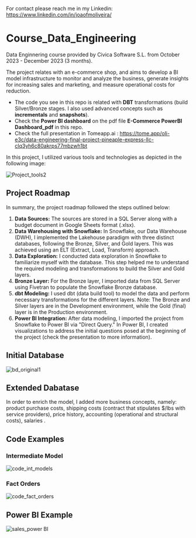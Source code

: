 For contact please reach me in my Linkedin: https://www.linkedin.com/in/joaofmoliveira/ 

# Course_Data_Engineering
Data Enginnering course provided by Civica Software S.L. from October 2023 - December 2023 (3 months).

The project relates with an e-commerce shop, and aims to develop a BI model infrastructure to monitor and analyze the business, generate insights for increasing sales and marketing, and measure operational costs for reduction.

- The code you see in this repo is related with **DBT** transformations (build Silver/Bronze stages. I also used advanced concepts such as **incrementals** and **snapshots**).
- Check the **Power BI dashboard** on the pdf file **E-Commerce PowerBI Dashboard_pdf** in this repo.
- Check the full presentation in Tomeapp.ai : https://tome.app/oli-e3c/data-engineering-final-project-pineaple-express-llc-clq3yh6c80akrps77mbzwh1bt

In this project, I utilized various tools and technologies as depicted in the following image:

![Project_tools2](https://github.com/jmoliveira92/curso_data_engineering/assets/142105466/60472f86-5387-446d-a4cb-72b41bc228d9)

## Project Roadmap
In summary, the project roadmap followed the steps outlined below:

1. **Data Sources:** The sources are stored in a SQL Server along with a budget document in Google Sheets format (.xlsx).
2. **Data Warehousing with Snowflake:** In Snowflake, our Data Warehouse (DWH), I implemented the Lakehouse paradigm with three distinct databases, following the Bronze, Silver, and Gold layers. This was achieved using an ELT (Extract, Load, Transform) approach.
3. **Data Exploration:** I conducted data exploration in Snowflake to familiarize myself with the database. This step helped me to understand the required modeling and transformations to build the Silver and Gold layers.
4. **Bronze Layer:** For the Bronze layer, I imported data from SQL Server using Fivetran to populate the Snowflake Bronze database.
5. **dbt Modeling:** I used dbt (data build tool) to model the data and perform necessary transformations for the different layers. Note: The Bronze and Silver layers are in the Development environment, while the Gold (final) layer is in the Production environment.
6. **Power BI Integration:** After data modeling, I imported the project from Snowflake to Power BI via "Direct Query." In Power BI, I created visualizations to address the initial questions posed at the beginning of the project (check the presentation to more information).

## Initial Database
![bd_original1](https://github.com/jmoliveira92/curso_data_engineering/assets/142105466/192a0a54-029e-4f8c-b49f-77a1bfd42b7c)

## Extended Dabatase
In order to enrich the model, I added more business concepts, namely: product purchase costs, shipping costs (contract that stipulates $/lbs with service providers), price history, accounting (operational and structural costs), salaries .

## Code Examples

### Intermediate Model
![code_int_models](https://github.com/jmoliveira92/curso_data_engineering/assets/142105466/702cc8df-aa45-443b-ab69-db43ab5f1f59)

### Fact Orders
![code_fact_orders](https://github.com/jmoliveira92/curso_data_engineering/assets/142105466/38f812c8-02b9-4839-9d00-731c518e53c4)

## Power BI Example
![sales_power BI](https://github.com/jmoliveira92/curso_data_engineering/assets/142105466/b90f4aea-99c6-4662-aad4-55960b4c7f4d)



